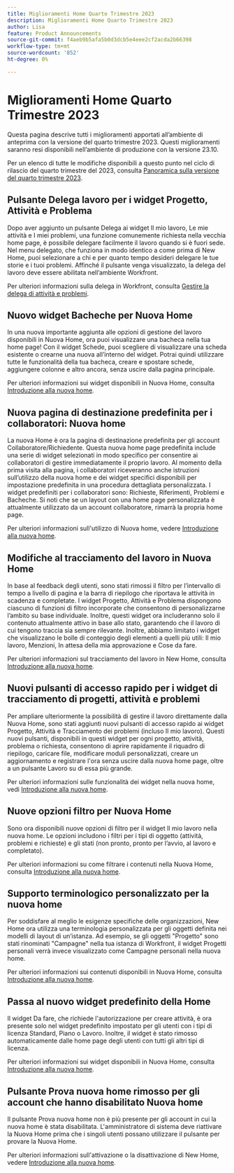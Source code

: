 ```yaml
---
title: Miglioramenti Home Quarto Trimestre 2023
description: Miglioramenti Home Quarto Trimestre 2023
author: Lisa
feature: Product Announcements
source-git-commit: f4aeb9b5afa5b0d3dcb5e4eee2cf2acda2b66398
workflow-type: tm+mt
source-wordcount: '852'
ht-degree: 0%

---
```


# Miglioramenti Home Quarto Trimestre 2023

Questa pagina descrive tutti i miglioramenti apportati all’ambiente di anteprima con la versione del quarto trimestre 2023. Questi miglioramenti saranno resi disponibili nell’ambiente di produzione con la versione 23.10.

Per un elenco di tutte le modifiche disponibili a questo punto nel ciclo di rilascio del quarto trimestre del 2023, consulta [Panoramica sulla versione del quarto trimestre 2023](/help/quicksilver/product-announcements/product-releases/23-q4-release-activity/23-q4-release-overview.md).

## Pulsante Delega lavoro per i widget Progetto, Attività e Problema

Dopo aver aggiunto un pulsante Delega ai widget Il mio lavoro, Le mie attività e I miei problemi, una funzione comunemente richiesta nella vecchia home page, è possibile delegare facilmente il lavoro quando si è fuori sede. Nel menu delegato, che funziona in modo identico a come prima di New Home, puoi selezionare a chi e per quanto tempo desideri delegare le tue storie e i tuoi problemi. Affinché il pulsante venga visualizzato, la delega del lavoro deve essere abilitata nell’ambiente Workfront.

Per ulteriori informazioni sulla delega in Workfront, consulta [Gestire la delega di attività e problemi](/help/quicksilver/manage-work/delegate-work/how-to-delegate-work.md).

## Nuovo widget Bacheche per Nuova Home

In una nuova importante aggiunta alle opzioni di gestione del lavoro disponibili in Nuova Home, ora puoi visualizzare una bacheca nella tua home page! Con il widget Schede, puoi scegliere di visualizzare una scheda esistente o crearne una nuova all’interno del widget. Potrai quindi utilizzare tutte le funzionalità della tua bacheca, creare e spostare schede, aggiungere colonne e altro ancora, senza uscire dalla pagina principale.

Per ulteriori informazioni sui widget disponibili in Nuova Home, consulta [Introduzione alla nuova home](/help/quicksilver/workfront-basics/using-home/new-home/get-started-with-new-home.md).

## Nuova pagina di destinazione predefinita per i collaboratori: Nuova home

La nuova Home è ora la pagina di destinazione predefinita per gli account Collaboratore/Richiedente. Questa nuova home page predefinita include una serie di widget selezionati in modo specifico per consentire ai collaboratori di gestire immediatamente il proprio lavoro. Al momento della prima visita alla pagina, i collaboratori riceveranno anche istruzioni sull’utilizzo della nuova home e dei widget specifici disponibili per impostazione predefinita in una procedura dettagliata personalizzata. I widget predefiniti per i collaboratori sono: Richieste, Riferimenti, Problemi e Bacheche. Si noti che se un layout con una home page personalizzata è attualmente utilizzato da un account collaboratore, rimarrà la propria home page.

Per ulteriori informazioni sull&#39;utilizzo di Nuova home, vedere [Introduzione alla nuova home](/help/quicksilver/workfront-basics/using-home/new-home/get-started-with-new-home.md).

## Modifiche al tracciamento del lavoro in Nuova Home

In base al feedback degli utenti, sono stati rimossi il filtro per l’intervallo di tempo a livello di pagina e la barra di riepilogo che riportava le attività in scadenza e completate. I widget Progetto, Attività e Problema dispongono ciascuno di funzioni di filtro incorporate che consentono di personalizzarne l’ambito su base individuale. Inoltre, questi widget ora includeranno solo il contenuto attualmente attivo in base allo stato, garantendo che il lavoro di cui tengono traccia sia sempre rilevante. Inoltre, abbiamo limitato i widget che visualizzano le bolle di conteggio degli elementi a quelli più utili: Il mio lavoro, Menzioni, In attesa della mia approvazione e Cose da fare.

Per ulteriori informazioni sul tracciamento del lavoro in New Home, consulta [Introduzione alla nuova home](/help/quicksilver/workfront-basics/using-home/new-home/get-started-with-new-home.md).

## Nuovi pulsanti di accesso rapido per i widget di tracciamento di progetti, attività e problemi

Per ampliare ulteriormente la possibilità di gestire il lavoro direttamente dalla Nuova Home, sono stati aggiunti nuovi pulsanti di accesso rapido ai widget Progetto, Attività e Tracciamento dei problemi (incluso Il mio lavoro). Questi nuovi pulsanti, disponibili in questi widget per ogni progetto, attività, problema o richiesta, consentono di aprire rapidamente il riquadro di riepilogo, caricare file, modificare moduli personalizzati, creare un aggiornamento e registrare l&#39;ora senza uscire dalla nuova home page, oltre a un pulsante Lavoro su di essa più grande.

Per ulteriori informazioni sulle funzionalità dei widget nella nuova home, vedi [Introduzione alla nuova home](/help/quicksilver/workfront-basics/using-home/new-home/get-started-with-new-home.md).

## Nuove opzioni filtro per Nuova Home

Sono ora disponibili nuove opzioni di filtro per il widget Il mio lavoro nella nuova home. Le opzioni includono i filtri per i tipi di oggetto (attività, problemi e richieste) e gli stati (non pronto, pronto per l’avvio, al lavoro e completato).

Per ulteriori informazioni su come filtrare i contenuti nella Nuova Home, consulta [Introduzione alla nuova home](/help/quicksilver/workfront-basics/using-home/new-home/get-started-with-new-home.md).

## Supporto terminologico personalizzato per la nuova home

Per soddisfare al meglio le esigenze specifiche delle organizzazioni, New Home ora utilizza una terminologia personalizzata per gli oggetti definita nei modelli di layout di un’istanza. Ad esempio, se gli oggetti &quot;Progetto&quot; sono stati rinominati &quot;Campagne&quot; nella tua istanza di Workfront, il widget Progetti personali verrà invece visualizzato come Campagne personali nella nuova home.

Per ulteriori informazioni sui contenuti disponibili in Nuova Home, consulta [Introduzione alla nuova home](/help/quicksilver/workfront-basics/using-home/new-home/get-started-with-new-home.md).

## Passa al nuovo widget predefinito della Home

Il widget Da fare, che richiede l&#39;autorizzazione per creare attività, è ora presente solo nel widget predefinito impostato per gli utenti con i tipi di licenza Standard, Piano o Lavoro. Inoltre, il widget è stato rimosso automaticamente dalle home page degli utenti con tutti gli altri tipi di licenza.

Per ulteriori informazioni sui widget disponibili in Nuova Home, consulta [Introduzione alla nuova home](/help/quicksilver/workfront-basics/using-home/new-home/get-started-with-new-home.md).

## Pulsante Prova nuova home rimosso per gli account che hanno disabilitato Nuova home

Il pulsante Prova nuova home non è più presente per gli account in cui la nuova home è stata disabilitata. L&#39;amministratore di sistema deve riattivare la Nuova Home prima che i singoli utenti possano utilizzare il pulsante per provare la Nuova Home.

Per ulteriori informazioni sull&#39;attivazione o la disattivazione di New Home, vedere [Introduzione alla nuova home](/help/quicksilver/workfront-basics/using-home/new-home/get-started-with-new-home.md).
